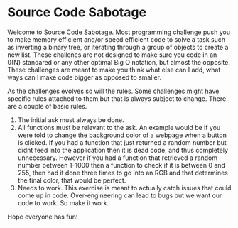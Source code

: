 # Source Code Sabotage
Welcome to Source Code Sabotage.  Most programming challenge push you to make memory efficient and/or speed efficient code to solve a task such as inverting a binary tree, or iterating through a group of objects to create a new list. These challenes are not designed to make sure you code in an 0(N) standared or any other optimal Big O notation, but almost the opposite.
These challenges are meant to make you think what else can I add, what ways can I make code bigger as opposed to smaller.

As the challenges evolves so will the rules.  Some challenges might have specific rules attached to them but that is always subject to change.  There are a couple of basic rules.

1) The initial ask must always be done. 
2) All functions must be relevant to the ask.  An example would be if you were told to change the background color of a webpage when a button is clicked.  If you had a function that just returned a random number but didnt feed into the application then it is dead code, and thus completely unnecessary.  However if you had a function that retrieved a random number between 1-1000 then a function to check if it is between 0 and 255, then had it done three times to go into an RGB and that determines the final color, that would be perfect.
3)  Needs to work.  This exercise is meant to actually catch issues that could come up in code. Over-engineering can lead to bugs but we want our code to work.  So make it work.

Hope everyone has fun!